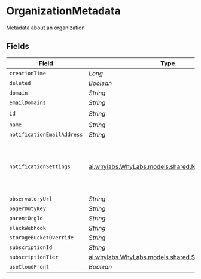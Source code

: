 # OrganizationMetadata

Metadata about an organization


## Fields

| Field                                                                                                | Type                                                                                                 | Required                                                                                             | Description                                                                                          |
| ---------------------------------------------------------------------------------------------------- | ---------------------------------------------------------------------------------------------------- | ---------------------------------------------------------------------------------------------------- | ---------------------------------------------------------------------------------------------------- |
| `creationTime`                                                                                       | *Long*                                                                                               | :heavy_minus_sign:                                                                                   | N/A                                                                                                  |
| `deleted`                                                                                            | *Boolean*                                                                                            | :heavy_minus_sign:                                                                                   | N/A                                                                                                  |
| `domain`                                                                                             | *String*                                                                                             | :heavy_minus_sign:                                                                                   | N/A                                                                                                  |
| `emailDomains`                                                                                       | *String*                                                                                             | :heavy_minus_sign:                                                                                   | N/A                                                                                                  |
| `id`                                                                                                 | *String*                                                                                             | :heavy_check_mark:                                                                                   | N/A                                                                                                  |
| `name`                                                                                               | *String*                                                                                             | :heavy_minus_sign:                                                                                   | N/A                                                                                                  |
| `notificationEmailAddress`                                                                           | *String*                                                                                             | :heavy_minus_sign:                                                                                   | N/A                                                                                                  |
| `notificationSettings`                                                                               | [ai.whylabs.WhyLabs.models.shared.NotificationSettings](../../models/shared/NotificationSettings.md) | :heavy_minus_sign:                                                                                   | Settings that control how and when notifications are delivered.                                      |
| `observatoryUrl`                                                                                     | *String*                                                                                             | :heavy_minus_sign:                                                                                   | N/A                                                                                                  |
| `pagerDutyKey`                                                                                       | *String*                                                                                             | :heavy_minus_sign:                                                                                   | N/A                                                                                                  |
| `parentOrgId`                                                                                        | *String*                                                                                             | :heavy_minus_sign:                                                                                   | N/A                                                                                                  |
| `slackWebhook`                                                                                       | *String*                                                                                             | :heavy_minus_sign:                                                                                   | N/A                                                                                                  |
| `storageBucketOverride`                                                                              | *String*                                                                                             | :heavy_minus_sign:                                                                                   | N/A                                                                                                  |
| `subscriptionId`                                                                                     | *String*                                                                                             | :heavy_minus_sign:                                                                                   | N/A                                                                                                  |
| `subscriptionTier`                                                                                   | [ai.whylabs.WhyLabs.models.shared.SubscriptionTier](../../models/shared/SubscriptionTier.md)         | :heavy_minus_sign:                                                                                   | N/A                                                                                                  |
| `useCloudFront`                                                                                      | *Boolean*                                                                                            | :heavy_minus_sign:                                                                                   | N/A                                                                                                  |